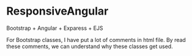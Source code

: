 ResponsiveAngular
=================

Bootstrap + Angular + Exparess + EJS


For Bootstrap classes, I have put a lot of comments in html file. By read these comments,
we can understand why these classes get used.
